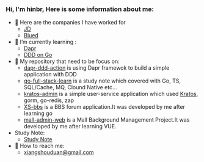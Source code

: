 ### Hi, I'm hinbr, Here is some information about me:

- 🏢 Here are the companies I have worked for
  - [JD](https://www.jd.com/)
  - [Blued](https://www.blued.cn/)
- 🌱 I’m currently learning :
  - [Dapr](https://github.com/dapr/dapr)
  - [DDD on Go](https://threedots.tech/)
- 🎼 My repository that need to be focus on:
  - [dapr-ddd-action](https://github.com/hbinr/go-full-stack-learn)  is using Dapr framewok to build a simple application with DDD
  - [go-full-stack-learn](https://github.com/hbinr/go-full-stack-learn) is a study note which covered with Go, TS, SQL/Cache, MQ, Clound Native etc...
  - [kratos-admin](https://github.com/hbinr/dapr-ddd-action) is a simple user-service application which used [Kratos](https://github.com/go-kratos/kratos), gorm, go-redis, zap
  - [XS-bbs](https://github.com/hbinr/XS-bbs) is a BBS forum application.It was developed by me after learning go
  - [mall-admin-web](https://github.com/hbinr/mall-admin-web) is a Mall Background Management Project.It was developed by me after learning VUE.
- Study Note:
  - [Study Note](https://www.yuque.com/u2278269/gq5x74)
- 📧 How to reach me: 
  - xiangshouduan@gmail.com
